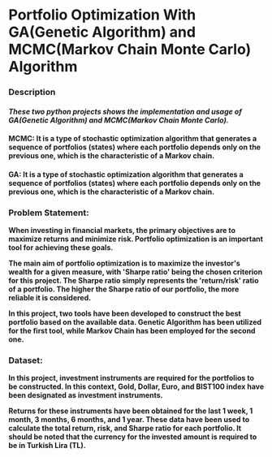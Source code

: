 # Portfolio Optimization With GA(Genetic Algorithm) and MCMC(Markov Chain Monte Carlo) Algorithm

### Description
#### _These two python projects shows the implementation and usage of GA(Genetic Algorithm) and MCMC(Markov Chain Monte Carlo)._

#### MCMC: It is a type of stochastic optimization algorithm that generates a sequence of portfolios (states) where each portfolio depends only on the previous one, which is the characteristic of a Markov chain.
#### GA: It is a type of stochastic optimization algorithm that generates a sequence of portfolios (states) where each portfolio depends only on the previous one, which is the characteristic of a Markov chain.

### Problem Statement:
**When investing in financial markets, the primary objectives are to maximize returns and minimize risk. Portfolio optimization is an important tool for achieving these goals.**

**The main aim of portfolio optimization is to maximize the investor's wealth for a given measure, with 'Sharpe ratio' being the chosen criterion for this project. The Sharpe ratio simply represents the 'return/risk' ratio of a portfolio. The higher the Sharpe ratio of our portfolio, the more reliable it is considered.**

**In this project, two tools have been developed to construct the best portfolio based on the available data. Genetic Algorithm has been utilized for the first tool, while Markov Chain has been employed for the second one.**

### Dataset:
**In this project, investment instruments are required for the portfolios to be constructed. In this context, Gold, Dollar, Euro, and BIST100 index have been designated as investment instruments.**

**Returns for these instruments have been obtained for the last 1 week, 1 month, 3 months, 6 months, and 1 year. These data have been used to calculate the total return, risk, and Sharpe ratio for each portfolio. It should be noted that the currency for the invested amount is required to be in Turkish Lira (TL).**


